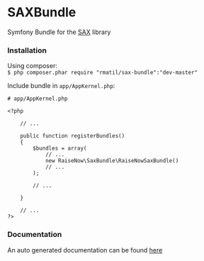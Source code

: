 SAXBundle
=========

Symfony Bundle for the [SAX](https://github.com/rmatil/SAX) library


### Installation

Using composer:   
``` $ php composer.phar require "rmatil/sax-bundle":"dev-master" ```

Include bundle in ```app/AppKernel.php```:  
```
# app/AppKernel.php

<?php  
  
    // ...
  
    public function registerBundles()
    {
        $bundles = array(
            // ...
            new RaiseNow\SaxBundle\RaiseNowSaxBundle()
            // ...
        );
        
        // ...
        
    }

    // ...
?>
```


### Documentation

An auto generated documentation can be found [here](http://rmatil.github.io/SAX/docs/)


